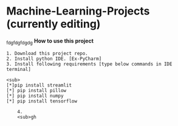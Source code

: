 # Machine-Learning-Projects (currently editing)
<sub>fdgfdgfdgdg</sub>
**How to use this project**

    1. Download this project repo.
    2. Install python IDE. [Ex-PyCharm]
    3. Install following requirements [type below commands in IDE terminal]

    <sub>
    [*]pip install streamlit
    [*] pip install pillow
    [*] pip install numpy
    [*] pip install tensorflow
```
    4.
    <sub>gh 
